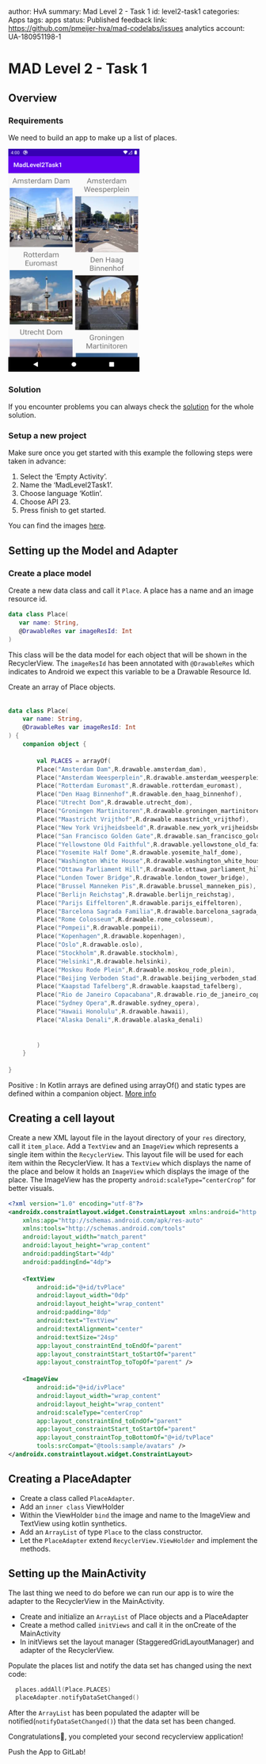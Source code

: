 author: HvA
summary: Mad Level 2 - Task 1
id: level2-task1
categories: Apps
tags: apps
status: Published
feedback link: https://github.com/pmeijer-hva/mad-codelabs/issues
analytics account: UA-180951198-1

# MAD Level 2 - Task 1

## Overview

### Requirements

We need to build an app to make up a list of places. 

<img src="assets/level2-task1.png" width="265" height="450"/><br>

### Solution

If you encounter problems you can always check the [solution](https://gitlab.fdmci.hva.nl/android-app-development1/february-2021/ian_bradford/madlevel2task1) for the whole solution.

### Setup a new project

Make sure once you get started with this example the following steps were taken in advance: 

1. Select the ‘Empty Activity’.
2. Name the ‘MadLevel2Task1’.
3. Choose language ‘Kotlin’.
4. Choose API 23.
5. Press finish to get started.


You can find the images [here](https://docs.google.com/uc?export=download&id=1B_vufZWXvV_I79FlTdlP9I-ehkCMByaO). 

## Setting up the Model and Adapter

### Create a place model

Create a new data class and call it `Place`. A place has a name and an image resource id.

``` kotlin
data class Place(
   var name: String,
   @DrawableRes var imageResId: Int
)
```

This class will be the data model for each object that will be shown in the RecyclerView. 
The `imageResId` has been annotated with `@DrawableRes` which indicates to Android 
we expect this variable to be a Drawable Resource Id.

Create an array of Place objects.

``` kotlin

data class Place(
    var name: String,
    @DrawableRes var imageResId: Int
) {
    companion object {

        val PLACES = arrayOf(
        Place("Amsterdam Dam",R.drawable.amsterdam_dam),
        Place("Amsterdam Weesperplein",R.drawable.amsterdam_weesperplein),
        Place("Rotterdam Euromast",R.drawable.rotterdam_euromast),
        Place("Den Haag Binnenhof",R.drawable.den_haag_binnenhof),
        Place("Utrecht Dom",R.drawable.utrecht_dom),
        Place("Groningen Martinitoren",R.drawable.groningen_martinitoren),
        Place("Maastricht Vrijthof",R.drawable.maastricht_vrijthof),
        Place("New York Vrijheidsbeeld",R.drawable.new_york_vrijheidsbeeld),
        Place("San Francisco Golden Gate",R.drawable.san_francisco_golden_gate),
        Place("Yellowstone Old Faithful",R.drawable.yellowstone_old_faithful),
        Place("Yosemite Half Dome",R.drawable.yosemite_half_dome),
        Place("Washington White House",R.drawable.washington_white_house),
        Place("Ottawa Parliament Hill",R.drawable.ottawa_parliament_hill),
        Place("Londen Tower Bridge",R.drawable.london_tower_bridge),
        Place("Brussel Manneken Pis",R.drawable.brussel_manneken_pis),
        Place("Berlijn Reichstag",R.drawable.berlijn_reichstag),
        Place("Parijs Eiffeltoren",R.drawable.parijs_eiffeltoren),
        Place("Barcelona Sagrada Familia",R.drawable.barcelona_sagrada_familia),
        Place("Rome Colosseum",R.drawable.rome_colosseum),
        Place("Pompeii",R.drawable.pompeii),
        Place("Kopenhagen",R.drawable.kopenhagen),
        Place("Oslo",R.drawable.oslo),
        Place("Stockholm",R.drawable.stockholm),
        Place("Helsinki",R.drawable.helsinki),
        Place("Moskou Rode Plein",R.drawable.moskou_rode_plein),
        Place("Beijing Verboden Stad",R.drawable.beijing_verboden_stad),
        Place("Kaapstad Tafelberg",R.drawable.kaapstad_tafelberg),
        Place("Rio de Janeiro Copacabana",R.drawable.rio_de_janeiro_copacabana),
        Place("Sydney Opera",R.drawable.sydney_opera),
        Place("Hawaii Honolulu",R.drawable.hawaii),
        Place("Alaska Denali",R.drawable.alaska_denali)


        )
    }

}
```
Positive
: In Kotlin arrays are defined using arrayOf() and static types are defined within a companion object. [More info](https://kotlinlang.org/docs/tutorials/kotlin-for-py/objects-and-companion-objects.html) 

## Creating a cell layout

Create a new XML layout file in the layout directory of your `res` directory, 
call it `item_place`. Add a `TextView` and an `ImageView` which represents a single item within the `RecyclerView`.
This layout file will be used for each item within the RecyclerView. 
It has a `TextView` which displays the name of the place and below it holds an `ImageView` which displays the image of the place. 
The ImageView has the property `android:scaleType=”centerCrop”` for better visuals.

``` xml
<?xml version="1.0" encoding="utf-8"?>
<androidx.constraintlayout.widget.ConstraintLayout xmlns:android="http://schemas.android.com/apk/res/android"
    xmlns:app="http://schemas.android.com/apk/res-auto"
    xmlns:tools="http://schemas.android.com/tools"
    android:layout_width="match_parent"
    android:layout_height="wrap_content"
    android:paddingStart="4dp"
    android:paddingEnd="4dp">

    <TextView
        android:id="@+id/tvPlace"
        android:layout_width="0dp"
        android:layout_height="wrap_content"
        android:padding="8dp"
        android:text="TextView"
        android:textAlignment="center"
        android:textSize="24sp"
        app:layout_constraintEnd_toEndOf="parent"
        app:layout_constraintStart_toStartOf="parent"
        app:layout_constraintTop_toTopOf="parent" />

    <ImageView
        android:id="@+id/ivPlace"
        android:layout_width="wrap_content"
        android:layout_height="wrap_content"
        android:scaleType="centerCrop"
        app:layout_constraintEnd_toEndOf="parent"
        app:layout_constraintStart_toStartOf="parent"
        app:layout_constraintTop_toBottomOf="@+id/tvPlace"
        tools:srcCompat="@tools:sample/avatars" />
</androidx.constraintlayout.widget.ConstraintLayout>
```

## Creating a PlaceAdapter

- Create a class called `PlaceAdapter`. 
- Add an `inner class` ViewHolder
- Within the ViewHolder `bind` the image and name to the ImageView and TextView using kotlin synthetics.  
- Add an `ArrayList` of type `Place` to the class constructor.
- Let the `PlaceAdapter` extend `RecyclerView.ViewHolder` and implement the methods.

## Setting up the MainActivity

The last thing we need to do before we can run our app is to wire the adapter to the RecyclerView in the MainActivity.
- Create and initialize an `ArrayList` of Place objects and a PlaceAdapter
- Create a method called `initViews` and call it in the onCreate of the MainActivity
- In initViews set the layout manager (StaggeredGridLayoutManager) and adapter of the RecyclerView. 

Populate the places list and notify the data set has changed using the next code:

```kotlin 
  places.addAll(Place.PLACES)
  placeAdapter.notifyDataSetChanged()
```

After the `ArrayList` has been populated the adapter will be notified(`notifyDataSetChanged()`) that the data set has been changed.

Congratulations🎉, you completed your second recyclerview application!

Push the App to GitLab! 
